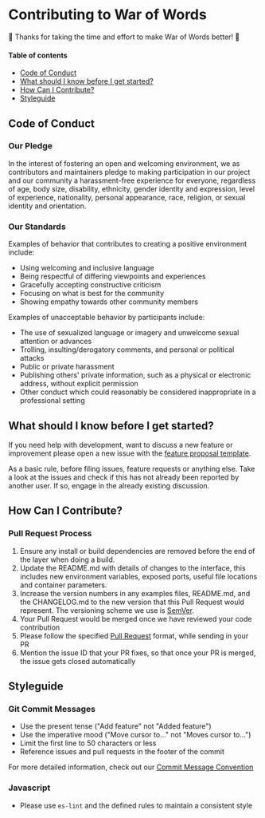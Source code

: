 # Contributing to War of Words

:tada: Thanks for taking the time and effort to make War of Words better! :tada:

#### Table of contents

- [Code of Conduct](#code-of-conduct)
- [What should I know before I get started?](#what-should-i-know-before-i-get-started)
- [How Can I Contribute?](#how-can-i-contribute)
- [Styleguide](#styleguide)

<!-- /TOC -->

## Code of Conduct

### Our Pledge

In the interest of fostering an open and welcoming environment, we as
contributors and maintainers pledge to making participation in our project and
our community a harassment-free experience for everyone, regardless of age, body
size, disability, ethnicity, gender identity and expression, level of experience,
nationality, personal appearance, race, religion, or sexual identity and
orientation.

### Our Standards

Examples of behavior that contributes to creating a positive environment
include:

- Using welcoming and inclusive language
- Being respectful of differing viewpoints and experiences
- Gracefully accepting constructive criticism
- Focusing on what is best for the community
- Showing empathy towards other community members

Examples of unacceptable behavior by participants include:

- The use of sexualized language or imagery and unwelcome sexual attention or
  advances
- Trolling, insulting/derogatory comments, and personal or political attacks
- Public or private harassment
- Publishing others' private information, such as a physical or electronic
  address, without explicit permission
- Other conduct which could reasonably be considered inappropriate in a
  professional setting

## What should I know before I get started?

If you need help with development, want to discuss a new feature or improvement please open a new issue with the [feature proposal template](.github/FEATURE_PROPOSAL_TEMPLATE.md).

As a basic rule, before filing issues, feature requests or anything else. Take a look at the issues and check if this has not already been reported by another user. If so, engage in the already existing discussion.

## How Can I Contribute?

### Pull Request Process

1. Ensure any install or build dependencies are removed before the end of the layer when doing a
   build.
2. Update the README.md with details of changes to the interface, this includes new environment
   variables, exposed ports, useful file locations and container parameters.
3. Increase the version numbers in any examples files, README.md, and the CHANGELOG.md to the new version that this
   Pull Request would represent. The versioning scheme we use is [SemVer](http://semver.org/).
4. Your Pull Request would be merged once we have reviewed your code contribution
5. Please follow the specified [Pull Request](.github/pull_request_template.md) format, while sending in your PR
6. Mention the issue ID that your PR fixes, so that once your PR is merged, the issue gets closed automatically

## Styleguide

### Git Commit Messages

- Use the present tense ("Add feature" not "Added feature")
- Use the imperative mood ("Move cursor to..." not "Moves cursor to...")
- Limit the first line to 50 characters or less
- Reference issues and pull requests in the footer of the commit

For more detailed information, check out our [Commit Message Convention](https://github.com/g-ravity/War-of-Words/wiki/Commit-message-convention)

### Javascript

- Please use `es-lint` and the defined rules to maintain a consistent style
